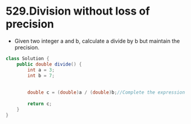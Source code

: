 # 529.Division without loss of precision

- Given two integer a and b, calculate a divide by b but maintain the 
  precision.

```java
class Solution {
	public double divide() {
		int a = 3;
		int b = 7;
    
		
		double c = (double)a / (double)b;//Complete the expression
		
		return c;
	}
}
```